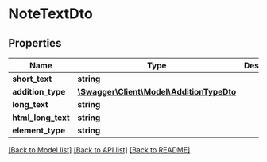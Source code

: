 # NoteTextDto

## Properties
Name | Type | Description | Notes
------------ | ------------- | ------------- | -------------
**short_text** | **string** |  | [optional] 
**addition_type** | [**\Swagger\Client\Model\AdditionTypeDto**](AdditionTypeDto.md) |  | 
**long_text** | **string** |  | [optional] 
**html_long_text** | **string** |  | [optional] 
**element_type** | **string** |  | [optional] 

[[Back to Model list]](../README.md#documentation-for-models) [[Back to API list]](../README.md#documentation-for-api-endpoints) [[Back to README]](../README.md)


